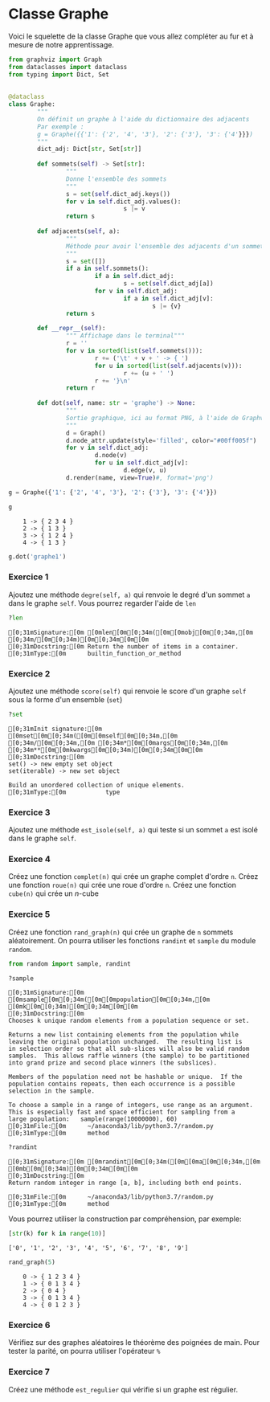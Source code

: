
# Classe Graphe

Voici le squelette de la classe Graphe que vous allez compléter au fur et à mesure de notre apprentissage.


```python
from graphviz import Graph
from dataclasses import dataclass
from typing import Dict, Set
 
 
@dataclass
class Graphe:
        """
        On définit un graphe à l'aide du dictionnaire des adjacents
        Par exemple :
        g = Graphe({{'1': {'2', '4', '3'}, '2': {'3'}, '3': {'4'}}})
        """
        dict_adj: Dict[str, Set[str]]
                
        def sommets(self) -> Set[str]:
                """
                Donne l'ensemble des sommets
                """
                s = set(self.dict_adj.keys())
                for v in self.dict_adj.values():
                                s |= v
                return s
        
        def adjacents(self, a):
                """
                Méthode pour avoir l'ensemble des adjacents d'un sommet
                """
                s = set([])
                if a in self.sommets():
                        if a in self.dict_adj:
                                s = set(self.dict_adj[a])
                        for v in self.dict_adj:
                                if a in self.dict_adj[v]:
                                        s |= {v}
                return s
        
        def __repr__(self):
                """ Affichage dans le terminal"""
                r = ''
                for v in sorted(list(self.sommets())):
                        r += ('\t' + v + ' -> { ')
                        for u in sorted(list(self.adjacents(v))):
                                r += (u + ' ')
                        r += '}\n'
                return r
                
        def dot(self, name: str = 'graphe') -> None:
                """
                Sortie graphique, ici au format PNG, à l'aide de Graphviz
                """
                d = Graph()
                d.node_attr.update(style='filled', color="#00ff005f")
                for v in self.dict_adj:
                        d.node(v)
                        for u in self.dict_adj[v]:
                                d.edge(v, u)
                d.render(name, view=True)#, format='png')
```


```python
g = Graphe({'1': {'2', '4', '3'}, '2': {'3'}, '3': {'4'}})
```


```python
g
```




    	1 -> { 2 3 4 }
    	2 -> { 1 3 }
    	3 -> { 1 2 4 }
    	4 -> { 1 3 }




```python
g.dot('graphe1')
```

### Exercice 1

Ajoutez une méthode `degre(self, a)` qui renvoie le degré d'un sommet `a` dans le graphe `self`. Vous pourrez regarder l'aide de `len` 


```python
?len
```


    [0;31mSignature:[0m [0mlen[0m[0;34m([0m[0mobj[0m[0;34m,[0m [0;34m/[0m[0;34m)[0m[0;34m[0m[0m
    [0;31mDocstring:[0m Return the number of items in a container.
    [0;31mType:[0m      builtin_function_or_method



### Exercice 2

Ajoutez une méthode `score(self)` qui renvoie le score d'un graphe `self` sous la forme d'un ensemble (`set`)


```python
?set
```


    [0;31mInit signature:[0m [0mset[0m[0;34m([0m[0mself[0m[0;34m,[0m [0;34m/[0m[0;34m,[0m [0;34m*[0m[0margs[0m[0;34m,[0m [0;34m**[0m[0mkwargs[0m[0;34m)[0m[0;34m[0m[0m
    [0;31mDocstring:[0m     
    set() -> new empty set object
    set(iterable) -> new set object
    
    Build an unordered collection of unique elements.
    [0;31mType:[0m           type



### Exercice 3

Ajoutez une méthode `est_isole(self, a)` qui teste si un sommet `a` est isolé dans le graphe `self`.

### Exercice 4

Créez une fonction `complet(n)` qui crée un graphe complet d'ordre `n`. Créez une fonction `roue(n)` qui crée une roue d'ordre `n`. Créez une fonction `cube(n)` qui crée un $n$-cube

### Exercice 5

Créez une fonction `rand_graph(n)` qui crée un graphe de `n` sommets aléatoirement. On pourra utiliser les fonctions `randint` et `sample` du module `random`.



```python
from random import sample, randint

?sample
```


    [0;31mSignature:[0m [0msample[0m[0;34m([0m[0mpopulation[0m[0;34m,[0m [0mk[0m[0;34m)[0m[0;34m[0m[0m
    [0;31mDocstring:[0m
    Chooses k unique random elements from a population sequence or set.
    
    Returns a new list containing elements from the population while
    leaving the original population unchanged.  The resulting list is
    in selection order so that all sub-slices will also be valid random
    samples.  This allows raffle winners (the sample) to be partitioned
    into grand prize and second place winners (the subslices).
    
    Members of the population need not be hashable or unique.  If the
    population contains repeats, then each occurrence is a possible
    selection in the sample.
    
    To choose a sample in a range of integers, use range as an argument.
    This is especially fast and space efficient for sampling from a
    large population:   sample(range(10000000), 60)
    [0;31mFile:[0m      ~/anaconda3/lib/python3.7/random.py
    [0;31mType:[0m      method




```python
?randint
```


    [0;31mSignature:[0m [0mrandint[0m[0;34m([0m[0ma[0m[0;34m,[0m [0mb[0m[0;34m)[0m[0;34m[0m[0m
    [0;31mDocstring:[0m
    Return random integer in range [a, b], including both end points.
            
    [0;31mFile:[0m      ~/anaconda3/lib/python3.7/random.py
    [0;31mType:[0m      method



Vous pourrez utiliser la construction par compréhension, par exemple:


```python
[str(k) for k in range(10)]
```




    ['0', '1', '2', '3', '4', '5', '6', '7', '8', '9']




```python
rand_graph(5)
```




    	0 -> { 1 2 3 4 }
    	1 -> { 0 1 3 4 }
    	2 -> { 0 4 }
    	3 -> { 0 1 3 4 }
    	4 -> { 0 1 2 3 }



### Exercice 6

Vérifiez sur des graphes aléatoires le théorème des poignées de main. Pour tester la parité, on pourra utiliser l'opérateur `%`

### Exercice 7

Créez une méthode `est_regulier` qui vérifie si un graphe est régulier. 
